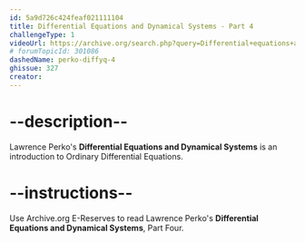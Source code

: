 ```yaml
---
id: 5a9d726c424feaf021111104
title: Differential Equations and Dynamical Systems - Part 4
challengeType: 1
videoUrl: https://archive.org/search.php?query=Differential+equations+and+dynamical+systems+perko&sin=
# forumTopicId: 301086
dashedName: perko-diffyq-4
ghissue: 327
creator: 
---
```


# --description--

Lawrence Perko's __Differential Equations and Dynamical Systems__ is an introduction to Ordinary Differential Equations.

# --instructions--

Use Archive.org E-Reserves to read Lawrence Perko's __Differential Equations and Dynamical Systems__, Part Four. 